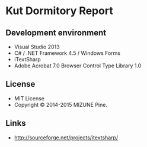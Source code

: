 Kut Dormitory Report
====================

## Development environment
* Visual Studio 2013
* C# / .NET Framework 4.5 / Windows Forms
* iTextSharp
* Adobe Acrobat 7.0 Browser Control Type Library 1.0

## License
* MIT License
* Copyright &copy; 2014-2015 MIZUNE Pine.

## Links
* http://sourceforge.net/projects/itextsharp/